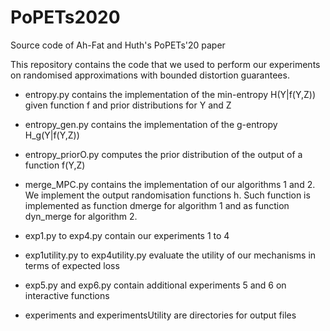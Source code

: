 # PoPETs2020
Source code of Ah-Fat and Huth's PoPETs'20 paper

This repository contains the code that we used to perform our experiments on randomised approximations with bounded distortion guarantees. 

- entropy.py contains the implementation of the min-entropy H(Y|f(Y,Z)) given function f and prior distributions for Y and Z
- entropy_gen.py contains the implementation of the g-entropy H_g(Y|f(Y,Z))
- entropy_priorO.py computes the prior distribution of the output of a function f(Y,Z)
- merge_MPC.py contains the implementation of our algorithms 1 and 2. We implement the output randomisation functions h. Such function is implemented as function dmerge for algorithm 1 and as function dyn_merge for algorithm 2. 

- exp1.py to exp4.py contain our experiments 1 to 4
- exp1utility.py to exp4utility.py evaluate the utility of our mechanisms in terms of expected loss
- exp5.py and exp6.py contain additional experiments 5 and 6 on interactive functions

- experiments and experimentsUtility are directories for output files

